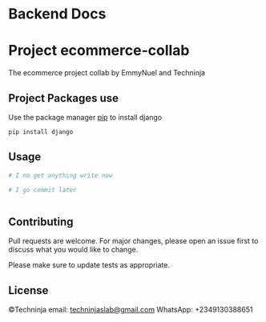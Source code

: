  
# Backend Docs

# Project ecommerce-collab

The ecommerce project collab by EmmyNuel and Techninja

## Project Packages use

Use the package manager [pip](https://pip.pypa.io/en/stable/) to install django

```bash
pip install django
```

## Usage

```python
# I no get anything write now

# I go commit later 



```

## Contributing

Pull requests are welcome. For major changes, please open an issue first
to discuss what you would like to change.

Please make sure to update tests as appropriate.

## License

©Techninja 
email: techninjaslab@gmail.com
WhatsApp: +2349130388651


